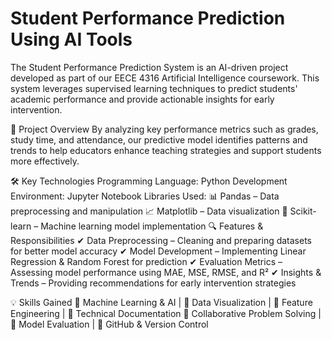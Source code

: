 # Student Performance Prediction Using AI Tools
The Student Performance Prediction System is an AI-driven project developed as part of our EECE 4316 Artificial Intelligence coursework. This system leverages supervised learning techniques to predict students' academic performance and provide actionable insights for early intervention.

🚀 Project Overview
By analyzing key performance metrics such as grades, study time, and attendance, our predictive model identifies patterns and trends to help educators enhance teaching strategies and support students more effectively.

🛠️ Key Technologies
Programming Language: Python
Development Environment: Jupyter Notebook
Libraries Used:
📊 Pandas – Data preprocessing and manipulation
📈 Matplotlib – Data visualization
🤖 Scikit-learn – Machine learning model implementation
🔍 Features & Responsibilities
✔ Data Preprocessing – Cleaning and preparing datasets for better model accuracy
✔ Model Development – Implementing Linear Regression & Random Forest for prediction
✔ Evaluation Metrics – Assessing model performance using MAE, MSE, RMSE, and R²
✔ Insights & Trends – Providing recommendations for early intervention strategies

💡 Skills Gained
🔹 Machine Learning & AI | 🔹 Data Visualization | 🔹 Feature Engineering | 🔹 Technical Documentation
🔹 Collaborative Problem Solving | 🔹 Model Evaluation | 🔹 GitHub & Version Control

